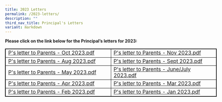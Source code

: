 ```yaml
---
title: 2023 Letters
permalink: /2023-letters/
description: ""
third_nav_title: Principal's Letters
variant: markdown
---
```

**Please click on the link below for the Principal’s letters for 2023:**
  
<table style="width: 700px; font-size: 17px; border: 1px solid black; table-layout: fixed;">
  <tbody>
		      <tr><td style="width: 50%; border: 1px solid black;">
        <a href="https://drive.google.com/file/d/10118TKsNM8vHWMVPIeSczAmnqJGEkivs/view?usp=sharing">P's letter to Parents - Oct 2023.pdf</a>
      </td>
			<td style="width: 50%; border: 1px solid black;">
        <a href="https://drive.google.com/file/d/1XtiWIbHMsKkywaeiTY1vZ8BejewF7aoV/view?usp=sharing">P's letter to Parents - Nov 2023.pdf</a>
      </td>
		    </tr><tr>
      <td style="width: 50%; border: 1px solid black;">
        <a href="https://drive.google.com/file/d/10r8fXJtXuMukCol1GKvw7P9W6BuoAH-j/view?usp=sharing">P's letter to Parents - Aug 2023.pdf</a>
      </td>
      <td style="width: 50%; border: 1px solid black; vertical-align: middle;">
				<a href="https://drive.google.com/file/d/1mabqWwKsldDHDrkbXWLeT2cSev9d-owV/view?usp=sharing">P's letter to Parents - Sept 2023.pdf</a>
      </td>
    </tr>
    <tr>
      <td style="width: 50%; border: 1px solid black;">
        <a href="https://drive.google.com/file/d/1yIdfzssGG-1pn-J23NTcXvGvVf2iiW2m/view?usp=sharing">P's letter to Parents - May 2023.pdf</a>
      </td>
      <td style="width: 50%; border: 1px solid black; vertical-align: middle;">
				<a href="https://drive.google.com/file/d/19OayGmTpTn2MqHpS3KgsJLVqdakJNR5h/view?usp=sharing">P's letter to Parents - June/July 2023.pdf</a>
      </td>
    </tr>
    <tr>
      <td style="width: 50%; border: 1px solid black;">
        <a href="https://drive.google.com/file/d/1aT1D4Fd31vTKLhgXz-j_ZtA4a0OQpwEG/view?usp=sharing">P's letter to Parents - Apr 2023.pdf</a>
      </td>
      <td style="width: 50%; border: 1px solid black; vertical-align: middle;"><a href="https://drive.google.com/file/d/1FWOtPovbfwDGhO-t_ttBg4WuwD__x_B7/view?usp=sharing">P's letter to Parents - Mar 2023.pdf</a>
      </td>
    </tr>
    <tr>
      <td style="width: 50%; border: 1px solid black;">
        <a href="https://drive.google.com/file/d/1Ml2UmZVASmAqA83jPT2ylXSoiggue9OK/view?usp=sharing">P's letter to Parents - Feb 2023.pdf</a>
      </td>
      <td style="width: 50%; border: 1px solid black; vertical-align: middle;"><a href="https://drive.google.com/file/d/1uJRYWNaLLu70j25cUbxkTXRFs_FUBGZA/view?usp=sharing">P's letter to Parents - Jan 2023.pdf</a></td>
    </tr>
  </tbody>
</table>